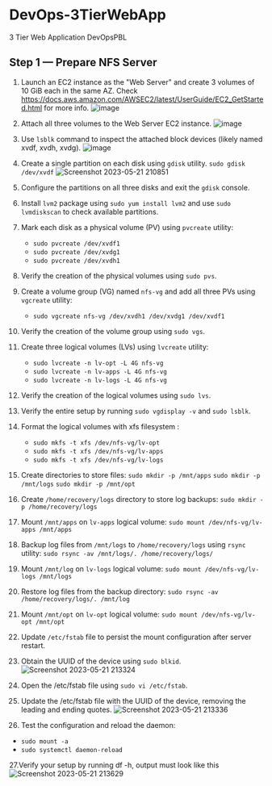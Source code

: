# DevOps-3TierWebApp
3 Tier Web Application DevOpsPBL

## Step 1 — Prepare NFS Server

1. Launch an EC2 instance as the "Web Server" and create 3 volumes of 10 GiB each in the same AZ.
Check https://docs.aws.amazon.com/AWSEC2/latest/UserGuide/EC2_GetStarted.html for more info.
![image](https://github.com/luismanuu/DevOps-3TierWebApp/assets/14170090/8db7dd53-a0fa-4c18-8dfd-772a5f79c2a0)
2. Attach all three volumes to the Web Server EC2 instance.
![image](https://github.com/luismanuu/DevOps-3TierWebApp/assets/14170090/267076db-b5f0-42d4-b985-85992f8519dc)


3. Use `lsblk` command to inspect the attached block devices (likely named xvdf, xvdh, xvdg).
![image](https://github.com/luismanuu/DevOps-3TierWebApp/assets/14170090/b577390d-35f0-4a3e-9242-d4b2bdea6766)


4. Create a single partition on each disk using `gdisk` utility. 
`sudo gdisk /dev/xvdf`
![Screenshot 2023-05-21 210851](https://github.com/luismanuu/DevOps-3TierWebApp/assets/14170090/6b14cecc-5f84-464f-9e63-14a5622d945a)




5. Configure the partitions on all three disks and exit the `gdisk` console.

6. Install `lvm2` package using `sudo yum install lvm2` and use `sudo lvmdiskscan` to check available partitions.

7. Mark each disk as a physical volume (PV) using `pvcreate` utility:
   - `sudo pvcreate /dev/xvdf1`
   - `sudo pvcreate /dev/xvdg1`
   - `sudo pvcreate /dev/xvdh1`

8. Verify the creation of the physical volumes using `sudo pvs`.

9. Create a volume group (VG) named `nfs-vg` and add all three PVs using `vgcreate` utility:
   - `sudo vgcreate nfs-vg /dev/xvdh1 /dev/xvdg1 /dev/xvdf1`

10. Verify the creation of the volume group using `sudo vgs`.

11. Create three logical volumes (LVs) using `lvcreate` utility:
    - `sudo lvcreate -n lv-opt -L 4G nfs-vg`
    - `sudo lvcreate -n lv-apps -L 4G nfs-vg`
	- `sudo lvcreate -n lv-logs -L 4G nfs-vg`

12. Verify the creation of the logical volumes using `sudo lvs`.

13. Verify the entire setup by running `sudo vgdisplay -v` and `sudo lsblk`.

14. Format the logical volumes with xfs filesystem :
    - `sudo mkfs -t xfs /dev/nfs-vg/lv-opt`
    - `sudo mkfs -t xfs /dev/nfs-vg/lv-apps`
	 - `sudo mkfs -t xfs /dev/nfs-vg/lv-logs`

15. Create  directories to store  files: 
`sudo mkdir -p /mnt/apps`
`sudo mkdir -p /mnt/logs`
`sudo mkdir -p /mnt/opt`

16. Create `/home/recovery/logs` directory to store log backups: `sudo mkdir -p /home/recovery/logs`

17. Mount `/mnt/apps` on `lv-apps` logical volume: `sudo mount /dev/nfs-vg/lv-apps /mnt/apps`

18. Backup log files from `/mnt/logs` to `/home/recovery/logs` using `rsync` utility:
    `sudo rsync -av /mnt/logs/. /home/recovery/logs/`

19. Mount `/mnt/log` on `lv-logs` logical volume: `sudo mount /dev/nfs-vg/lv-logs /mnt/logs`

20. Restore log files from the backup directory: `sudo rsync -av /home/recovery/logs/. /mnt/log`

21. Mount `/mnt/opt` on `lv-opt` logical volume: `sudo mount /dev/nfs-vg/lv-opt /mnt/opt`

22. Update `/etc/fstab` file to persist the mount configuration after server restart.


23. Obtain the UUID of the device using `sudo blkid`.
 ![Screenshot 2023-05-21 213324](https://github.com/luismanuu/DevOps-3TierWebApp/assets/14170090/c1c3941a-6352-4a23-9abe-9c06c1e936f4)


24. Open the /etc/fstab file using `sudo vi /etc/fstab`.

25. Update the /etc/fstab file with the UUID of the device, removing the leading and ending quotes.
![Screenshot 2023-05-21 213336](https://github.com/luismanuu/DevOps-3TierWebApp/assets/14170090/7a85b439-b3ce-4ada-bd96-20383530e568)

26. Test the configuration and reload the daemon:
   - `sudo mount -a`
   - `sudo systemctl daemon-reload`

27.Verify your setup by running df -h, output must look like this
![Screenshot 2023-05-21 213629](https://github.com/luismanuu/DevOps-3TierWebApp/assets/14170090/75db4317-3221-4470-9f4b-b60faae21a22)
